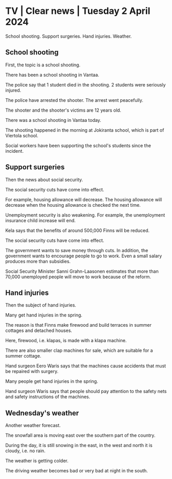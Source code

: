 # TV \| Clear news \| Tuesday 2 April 2024

School shooting. Support surgeries. Hand injuries. Weather.

## School shooting

First, the topic is a school shooting.

There has been a school shooting in Vantaa.

The police say that 1 student died in the shooting. 2 students were seriously injured.

The police have arrested the shooter. The arrest went peacefully.

The shooter and the shooter's victims are 12 years old.

There was a school shooting in Vantaa today.

The shooting happened in the morning at Jokiranta school, which is part of Viertola school.

Social workers have been supporting the school's students since the incident.

## Support surgeries

Then the news about social security.

The social security cuts have come into effect.

For example, housing allowance will decrease. The housing allowance will decrease when the housing allowance is checked the next time.

Unemployment security is also weakening. For example, the unemployment insurance child increase will end.

Kela says that the benefits of around 500,000 Finns will be reduced.

The social security cuts have come into effect.

The government wants to save money through cuts. In addition, the government wants to encourage people to go to work. Even a small salary produces more than subsidies.

Social Security Minister Sanni Grahn-Laasonen estimates that more than 70,000 unemployed people will move to work because of the reform.

## Hand injuries

Then the subject of hand injuries.

Many get hand injuries in the spring.

The reason is that Finns make firewood and build terraces in summer cottages and detached houses.

Here, firewood, i.e. klapas, is made with a klapa machine.

There are also smaller clap machines for sale, which are suitable for a summer cottage.

Hand surgeon Eero Waris says that the machines cause accidents that must be repaired with surgery.

Many people get hand injuries in the spring.

Hand surgeon Waris says that people should pay attention to the safety nets and safety instructions of the machines.

## Wednesday's weather

Another weather forecast.

The snowfall area is moving east over the southern part of the country.

During the day, it is still snowing in the east, in the west and north it is cloudy, i.e. no rain.

The weather is getting colder.

The driving weather becomes bad or very bad at night in the south.

